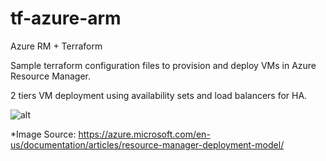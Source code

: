 # tf-azure-arm
Azure RM + Terraform

Sample terraform configuration files to provision and deploy  VMs in Azure Resource Manager.

2 tiers VM deployment using availability sets and load balancers for HA.

![alt](https://acom.azurecomcdn.net/80C57D/cdn/mediahandler/docarticles/dpsmedia-prod/azure.microsoft.com/en-us/documentation/articles/resource-manager-deployment-model/20161101100030/arm_arch3.png)


*Image Source: https://azure.microsoft.com/en-us/documentation/articles/resource-manager-deployment-model/